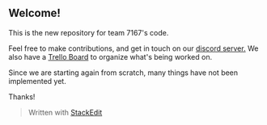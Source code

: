 
## Welcome! 

This is the new repository for team 7167's code. 

Feel free to make contributions, and get in touch on our [discord server.](https://discord.gg/HPDV9CeFYZ)
We also have a [Trello Board](https://trello.com/invite/b/B5OveXS0/1d249a7b542b63f6d6ae0c0f6eece2cc/codebase-v2-planning) to organize what's being worked on. 

Since we are starting again from scratch, many things have not been implemented yet. 

Thanks! 

> Written with [StackEdit](https://stackedit.io/)